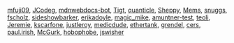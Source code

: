 [mfuji09](/en-US/profiles/mfuji09), [JCodeg](/en-US/profiles/JCodeg),
[mdnwebdocs-bot](/en-US/profiles/mdnwebdocs-bot),
[Tigt](/en-US/profiles/Tigt), [quanticle](/en-US/profiles/quanticle),
[Sheppy](/en-US/profiles/Sheppy), [Mems](/en-US/profiles/Mems),
[snuggs](/en-US/profiles/snuggs), [fscholz](/en-US/profiles/fscholz),
[sideshowbarker](/en-US/profiles/sideshowbarker),
[erikadoyle](/en-US/profiles/erikadoyle),
[magic\_mike](/en-US/profiles/magic_mike),
[amuntner-test](/en-US/profiles/amuntner-test),
[teoli](/en-US/profiles/teoli), [Jeremie](/en-US/profiles/Jeremie),
[kscarfone](/en-US/profiles/kscarfone),
[justleroy](/en-US/profiles/justleroy),
[medicdude](/en-US/profiles/medicdude),
[ethertank](/en-US/profiles/ethertank),
[grendel](/en-US/profiles/grendel), [cers](/en-US/profiles/cers),
[paul.irish](/en-US/profiles/paul.irish),
[McGurk](/en-US/profiles/McGurk),
[hobophobe](/en-US/profiles/hobophobe),
[jswisher](/en-US/profiles/jswisher)
